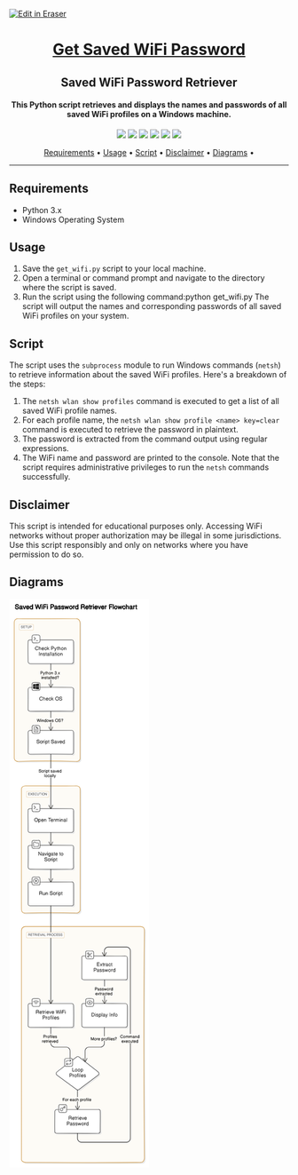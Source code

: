 <p><a target="_blank" href="https://app.eraser.io/workspace/NNvK2TSsAisLEufhr97Y" id="edit-in-eraser-github-link"><img alt="Edit in Eraser" src="https://firebasestorage.googleapis.com/v0/b/second-petal-295822.appspot.com/o/images%2Fgithub%2FOpen%20in%20Eraser.svg?alt=media&amp;token=968381c8-a7e7-472a-8ed6-4a6626da5501"></a></p>

<h1 align="center"><a href="https://github.com/ronknight/get-saved-wifi-password">Get Saved WiFi Password</a></h1>
<h2 align="center">Saved WiFi Password Retriever</h2>
<h4 align="center">This Python script retrieves and displays the names and passwords of all saved WiFi profiles on a Windows machine.
</h4>

<p align="center">
<a href="https://twitter.com/PinoyITSolution"><img src="https://img.shields.io/twitter/follow/PinoyITSolution?style=social"></a>
<a href="https://github.com/ronknight?tab=followers"><img src="https://img.shields.io/github/followers/ronknight?style=social"></a>
<a href="https://github.com/ronknight/get-saved-wifi-password/issues"><img src="https://img.shields.io/badge/contributions-welcome-brightgreen.svg?style=flat"></a>
<a href="https://github.com/ronknight/get-saved-wifi-password/blob/master/LICENSE"><img src="https://img.shields.io/badge/License-MIT-yellow.svg"></a>
<a href="#"><img src="https://img.shields.io/badge/Made%20with-Python-1f425f.svg"></a>
<a href="#"><img src="https://img.shields.io/badge/Made%20with%20%F0%9F%A4%8D%20by%20-%20Ronknight%20-%20red"></a>
</p>

<p align="center">
  <a href="#requirements">Requirements</a> •
  <a href="#usage">Usage</a> •
  <a href="#script">Script</a> •
  <a href="#disclaimer">Disclaimer</a> •
  <a href="#diagrams">Diagrams</a> •
</p>

---

## Requirements
- Python 3.x
- Windows Operating System

## Usage
1. Save the `get_wifi.py`  script to your local machine.
2. Open a terminal or command prompt and navigate to the directory where the script is saved.
3. Run the script using the following command:python get_wifi.py
The script will output the names and corresponding passwords of all saved WiFi profiles on your system.

## Script
The script uses the `subprocess` module to run Windows commands (`netsh`) to retrieve information about the saved WiFi profiles. Here's a breakdown of the steps:

1. The `netsh wlan show profiles`  command is executed to get a list of all saved WiFi profile names.
2. For each profile name, the `netsh wlan show profile <name> key=clear`  command is executed to retrieve the password in plaintext.
3. The password is extracted from the command output using regular expressions.
4. The WiFi name and password are printed to the console.
Note that the script requires administrative privileges to run the `netsh` commands successfully.

## Disclaimer
This script is intended for educational purposes only. Accessing WiFi networks without proper authorization may be illegal in some jurisdictions. Use this script responsibly and only on networks where you have permission to do so.

<!-- eraser-additional-content -->
## Diagrams
<!-- eraser-additional-files -->
<a href="/README-Saved WiFi Password Retriever Flowchart-1.eraserdiagram" data-element-id="xR26Uj-gmo42uwCSuML4X"><img src="/.eraser/NNvK2TSsAisLEufhr97Y___3Jivg2tjMecMlrHwbIVIBR8f7U03___---diagram----1de9c6967c1928a58e723a7d02dce8ed-Saved-WiFi-Password-Retriever-Flowchart.png" alt="" data-element-id="xR26Uj-gmo42uwCSuML4X" /></a>
<!-- end-eraser-additional-files -->
<!-- end-eraser-additional-content -->
<!--- Eraser file: https://app.eraser.io/workspace/NNvK2TSsAisLEufhr97Y --->